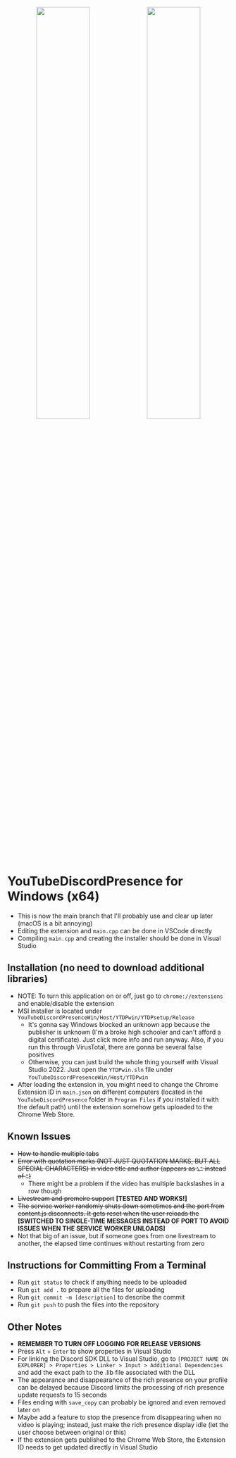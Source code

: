 <p align="center">
  <img width="100%" height="5" src="https://github.com/XFG16/YouTubeDiscordPresence/blob/YouTubeDiscordPresenceWin/ytdpScreenshot1.png?raw=true">
</p>
<p align="center">
  <img width="49%" height="auto" src="https://github.com/XFG16/YouTubeDiscordPresence/blob/YouTubeDiscordPresenceWin/ytdpScreenshot1.png?raw=true">
  <img width="49%" height="auto" src="https://github.com/XFG16/YouTubeDiscordPresence/blob/YouTubeDiscordPresenceWin/ytdpScreenshot2.png?raw=true">
</p>
<p align="center">
  <img width="100%" height="5" src="https://github.com/XFG16/YouTubeDiscordPresence/blob/YouTubeDiscordPresenceWin/ytdpScreenshot1.png?raw=true">
</p>

# YouTubeDiscordPresence for Windows (x64)
 - This is now the main branch that I'll probably use and clear up later (macOS is a bit annoying)
 - Editing the extension and ```main.cpp``` can be done in VSCode directly
 - Compiling ```main.cpp``` and creating the installer should be done in Visual Studio

## Installation (no need to download additional libraries)
 - NOTE: To turn this application on or off, just go to ```chrome://extensions``` and enable/disable the extension
 - MSI installer is located under ```YouTubeDiscordPresenceWin/Host/YTDPwin/YTDPsetup/Release```
    - It's gonna say Windows blocked an unknown app because the publisher is unknown (I'm a broke high schooler and can't afford a digital certificate). Just click more info and run anyway. Also, if you run this through VirusTotal, there are gonna be several false positives
    - Otherwise, you can just build the whole thing yourself with Visual Studio 2022. Just open the ```YTDPwin.sln``` file under ```YouTubeDiscordPresenceWin/Host/YTDPwin```
 - After loading the extension in, you might need to change the Chrome Extension ID in ```main.json``` on different computers (located in the ```YouTubeDiscordPresence``` folder in ```Program Files``` if you installed it with the default path) until the extension somehow gets uploaded to the Chrome Web Store.

## Known Issues
 - ~~How to handle multiple tabs~~
 - ~~Error with quotation marks (NOT JUST QUOTATION MARKS, BUT ALL SPECIAL CHARACTERS) in video title and author (appears as ```\"``` instead of ```"```)~~
    - There might be a problem if the video has multiple backslashes in a row though
 - ~~Livestream and premeire support~~ **[TESTED AND WORKS!]**
 - ~~The service worker randomly shuts down sometimes and the port from content.js disconnects. It gets reset when the user reloads the~~ **[SWITCHED TO SINGLE-TIME MESSAGES INSTEAD OF PORT TO AVOID ISSUES WHEN THE SERVICE WORKER UNLOADS]**
 - Not that big of an issue, but if someone goes from one livestream to another, the elapsed time continues without restarting from zero
## Instructions for Committing From a Terminal
 - Run ```git status``` to check if anything needs to be uploaded
 - Run ```git add .``` to prepare all the files for uploading
 - Run ```git commit -m [description]``` to describe the commit
 - Run ```git push``` to push the files into the repository
## Other Notes
 - **REMEMBER TO TURN OFF LOGGING FOR RELEASE VERSIONS**
 - Press ```Alt``` + ```Enter``` to show properties in Visual Studio
 - For linking the Discord SDK DLL to Visual Studio, go to ```[PROJECT NAME ON EXPLORER] > Properties > Linker > Input > Additional Dependencies``` and add the exact path to the .lib file associated with the DLL
 - The appearance and disappearance of the rich presence on your profile can be delayed because Discord limits the processing of rich presence update requests to 15 seconds
 - Files ending with ```save_copy``` can probably be ignored and even removed later on
 - Maybe add a feature to stop the presence from disappearing when no video is playing; instead, just make the rich presence display idle (let the user choose between original or this)
 - If the extension gets published to the Chrome Web Store, the Extension ID needs to get updated directly in Visual Studio
